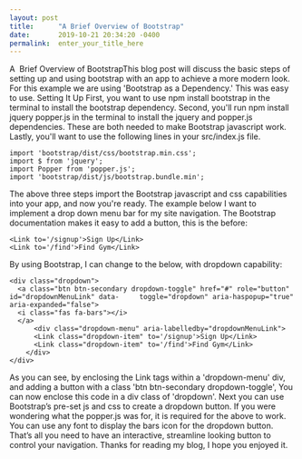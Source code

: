 ```yaml
---
layout: post
title:      "A Brief Overview of Bootstrap"
date:       2019-10-21 20:34:20 -0400
permalink:  enter_your_title_here
---
```



A  Brief Overview of BootstrapThis blog post will discuss the basic steps of setting up and using bootstrap with an app to achieve a more modern look.
For this example we are using 'Bootstrap as a Dependency.' This was easy to use.
Setting It Up
First, you want to use npm install bootstrap in the terminal to install the bootstrap dependency.
Second, you'll run npm install jquery popper.js in the terminal to install the jquery and popper.js dependencies. These are both needed to make Bootstrap javascript work.
Lastly, you'll want to use the following lines in your src/index.js file.

```
import 'bootstrap/dist/css/bootstrap.min.css';
import $ from 'jquery';
import Popper from 'popper.js';
import 'bootstrap/dist/js/bootstrap.bundle.min';
```

The above three steps import the Bootstrap javascript and css capabilities into your app, and now you're ready.
The example below I want to implement a drop down menu bar for my site navigation. The Bootstrap documentation makes it easy to add a button, this is the before:

```
<Link to='/signup'>Sign Up</Link>
<Link to='/find'>Find Gym</Link>
```

By using Bootstrap, I can change to the below, with dropdown capability:

```
<div class="dropdown"> 
  <a class="btn btn-secondary dropdown-toggle" href="#" role="button" id="dropdownMenuLink" data-     toggle="dropdown" aria-haspopup="true" aria-expanded="false"> 
  <i class="fas fa-bars"></i> 
  </a> 
	  <div class="dropdown-menu" aria-labelledby="dropdownMenuLink"> 
      <Link class="dropdown-item" to='/signup'>Sign Up</Link> 
      <Link class="dropdown-item" to='/find'>Find Gym</Link> 
    </div>
</div>
```

As you can see, by enclosing the Link tags within a 'dropdown-menu' div, and adding a button with a class 'btn btn-secondary dropdown-toggle', You can now enclose this code in a div class of 'dropdown'. Next you can use Bootstrap’s pre-set js and css to create a dropdown button.
If you were wondering what the popper.js was for, it is required for the above to work. You can use any font to display the bars icon for the dropdown button.
That’s all you need to have an interactive, streamline looking button to control your navigation.
Thanks for reading my blog, I hope you enjoyed it.
